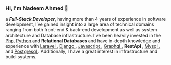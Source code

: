 ### Hi, I'm Nadeem Ahmed 👋

a <b><i>Full-Stack Developer</i></b>, having more than 4 years of experience in software development, I’ve gained insight into a large
area of technical domains ranging from both front-end & back-end development as well as
system architecture and Database infrastructure.
I’ve been heavily invested in the <a href="https://www.php.net/" target="_blank">Php</a>, <a href="https://www.python.org/" target="_blank"> Python </a> and <b> Relational Databases </b> and have in-depth knowledge and experience with <a href="https://laravel.com/" target="_blank"> Laravel </a>, <a href="https://docs.djangoproject.com/en/3.2/" target="_blank">  Django </a>, <a href="https://www.javascript.com/" target="_blank">  Javascript </a>, <a href="https://graphql.org/" target="_blank"> Graphql </a>, <b> RestApi </b>, <a href="https://www.mysql.com/" target="_blank">  Mysql </a>, and <a href="https://www.postgresql.org/" target="_blank">  Postgresql </a>. Additionally, I have a great interest in infrastructure and build-systems.
<!--
**aknadeem/aknadeem** is a ✨ _special_ ✨ repository because its `README.md` (this file) appears on your GitHub profile.

Here are some ideas to get you started:

- 🔭 I’m currently working on ...
- 🌱 I’m currently learning ...
- 👯 I’m looking to collaborate on ...
- 🤔 I’m looking for help with ...
- 💬 Ask me about ...
- 📫 How to reach me: ...
- 😄 Pronouns: ...
- ⚡ Fun fact: ...
-->
